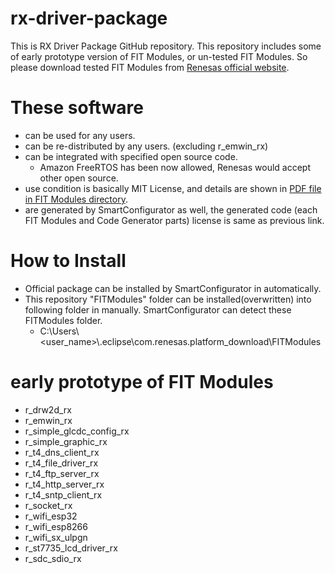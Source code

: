 # rx-driver-package
This is RX Driver Package GitHub repository.
This repository includes some of early prototype version of FIT Modules, or un-tested FIT Modules.
So please download tested FIT Modules from [Renesas official website](https://www.renesas.com/products/software-tools/software-os-middleware-driver/software-package/rx-driver-package.html).

# These software
- can be used for any users.
- can be re-distributed by any users. (excluding r_emwin_rx)
- can be integrated with specified open source code. 
    - Amazon FreeRTOS has been now allowed, Renesas would accept other open source.
- use condition is basically MIT License, and details are shown in [PDF file in FIT Modules directory](https://github.com/renesas/rx-driver-package/tree/master/FITModules).
- are generated by SmartConfigurator as well, the generated code (each FIT Modules and Code Generator parts) license is same as previous link.

# How to Install
- Official package can be installed by SmartConfigurator in automatically.
- This repository "FITModules" folder can be installed(overwritten) into following folder in manually. SmartConfigurator can detect these FITModules folder.
    - C:\Users\\<user_name>\\.eclipse\com.renesas.platform_download\FITModules
    
# early prototype of FIT Modules
- r_drw2d_rx
- r_emwin_rx
- r_simple_glcdc_config_rx
- r_simple_graphic_rx
- r_t4_dns_client_rx
- r_t4_file_driver_rx
- r_t4_ftp_server_rx
- r_t4_http_server_rx
- r_t4_sntp_client_rx
- r_socket_rx
- r_wifi_esp32
- r_wifi_esp8266
- r_wifi_sx_ulpgn
- r_st7735_lcd_driver_rx
- r_sdc_sdio_rx
